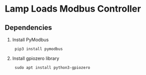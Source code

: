 # Lamp Loads Modbus Controller

## Dependencies

1. Install PyModbus

        pip3 install pymodbus

2. Install gpiozero library

        sudo apt install python3-gpiozero